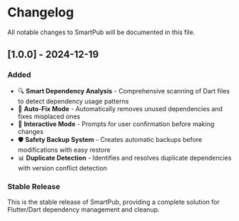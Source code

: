 # Changelog

All notable changes to SmartPub will be documented in this file.

## [1.0.0] - 2024-12-19

### Added

- 🔍 **Smart Dependency Analysis** - Comprehensive scanning of Dart files to detect dependency usage patterns
- 🧹 **Auto-Fix Mode** - Automatically removes unused dependencies and fixes misplaced ones
- 🤝 **Interactive Mode** - Prompts for user confirmation before making changes
- 🛡️ **Safety Backup System** - Creates automatic backups before modifications with easy restore
- 📊 **Duplicate Detection** - Identifies and resolves duplicate dependencies with version conflict detection

### Stable Release

This is the stable release of SmartPub, providing a complete solution for Flutter/Dart dependency management and cleanup.
